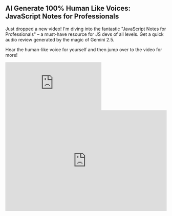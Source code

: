 ## AI Generate 100% Human Like Voices: JavaScript Notes for Professionals

Just dropped a new video! I'm diving into the fantastic "JavaScript Notes for Professionals" – a must-have resource for JS devs of all levels. Get a quick audio review generated by the magic of Gemini 2.5.

Hear the human-like voice for yourself and then jump over to the video for more!

<embed src="https://jmp.sh/220dQ0jn" type="audio/mpeg" controls="true" loop="false" autostart="true">

<iframe width="100%" height="315" src="https://www.youtube.com/embed/DaCPAyCPcMg?si=4C0I-NWRndH3VfiY" title="YouTube video player" frameborder="0" allow="accelerometer; autoplay; clipboard-write; encrypted-media; gyroscope; picture-in-picture; web-share" referrerpolicy="strict-origin-when-cross-origin" allowfullscreen></iframe>
